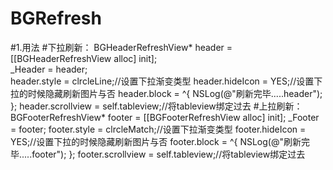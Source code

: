 # BGRefresh
#1.用法
#下拉刷新：
BGHeaderRefreshView* header = [[BGHeaderRefreshView alloc] init];   
_Header = header;   
header.style = clrcleLine;//设置下拉渐变类型
header.hideIcon = YES;//设置下拉的时候隐藏刷新图片与否
header.block = ^{
NSLog(@"刷新完毕.....header");
};
header.scrollview = self.tableview;//将tableview绑定过去
#上拉刷新：
BGFooterRefreshView* footer = [[BGFooterRefreshView alloc] init];
_Footer = footer;
footer.style = clrcleMatch;//设置下拉渐变类型
footer.hideIcon = YES;//设置下拉的时候隐藏刷新图片与否
footer.block = ^{
NSLog(@"刷新完毕.....footer");
};
footer.scrollview = self.tableview;//将tableview绑定过去
